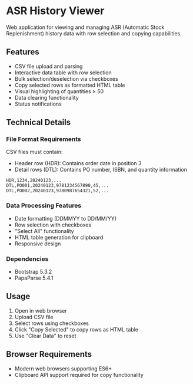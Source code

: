 # ASR History Viewer

Web application for viewing and managing ASR (Automatic Stock Replenishment) history data with row selection and copying capabilities.

## Features

- CSV file upload and parsing
- Interactive data table with row selection
- Bulk selection/deselection via checkboxes
- Copy selected rows as formatted HTML table
- Visual highlighting of quantities ≥ 50
- Data clearing functionality
- Status notifications

## Technical Details

### File Format Requirements

CSV files must contain:
- Header row (HDR): Contains order date in position 3
- Detail rows (DTL): Contains PO number, ISBN, and quantity information
```
HDR,1234,20240123,...
DTL,PO001,20240123,9781234567890,45,...
DTL,PO002,20240123,9780987654321,52,...
```

### Data Processing Features

- Date formatting (DDMMYY to DD/MM/YY)
- Row selection with checkboxes
- "Select All" functionality
- HTML table generation for clipboard
- Responsive design

### Dependencies

- Bootstrap 5.3.2
- PapaParse 5.4.1

## Usage

1. Open in web browser
2. Upload CSV file
3. Select rows using checkboxes
4. Click "Copy Selected" to copy rows as HTML table
5. Use "Clear Data" to reset

## Browser Requirements

- Modern web browsers supporting ES6+
- Clipboard API support required for copy functionality